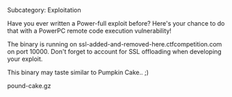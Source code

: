 Subcategory: Exploitation

Have you ever written a Power-full exploit before? Here's your chance to do
that with a PowerPC remote code execution vulnerability!

The binary is running on ssl-added-and-removed-here.ctfcompetition.com on port
10000. Don't forget to account for SSL offloading when developing your exploit.

This binary may taste similar to Pumpkin Cake.. ;)

pound-cake.gz
